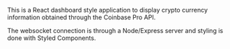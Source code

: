 This is a React dashboard style application to display crypto currency information obtained through the Coinbase Pro API.

The websocket connection is through a Node/Express server and styling is done with Styled Components.